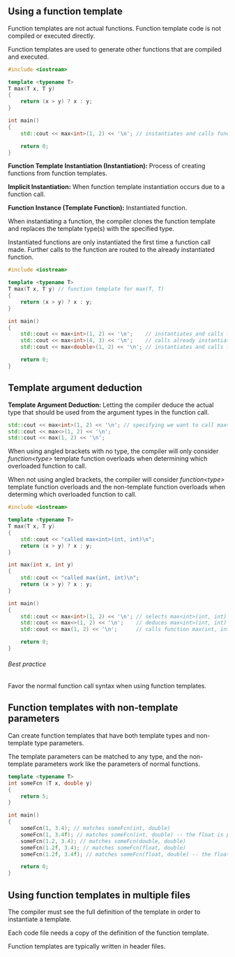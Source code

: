 ## Using a function template
Function templates are not actual functions. Function template code is not compiled or executed directly. 

Function templates are used to generate other functions that are compiled and executed.

```cpp
#include <iostream>

template <typename T>
T max(T x, T y)
{
    return (x > y) ? x : y;
}

int main()
{
    std::cout << max<int>(1, 2) << '\n'; // instantiates and calls function max<int>(int, int)

    return 0;
}
```

**Function Template Instantiation (Instantiation):** Process of creating functions from function templates.

**Implicit Instantiation:** When function template instantiation occurs due to a function call.

**Function Instance (Template Function):** Instantiated function. 

When instantiating a function, the compiler clones the function template and replaces the template type(s) with the specified type.

Instantiated functions are only instantiated the first time a function call made. Further calls to the function are routed to the already instantiated function.

```cpp
#include <iostream>

template <typename T>
T max(T x, T y) // function template for max(T, T)
{
    return (x > y) ? x : y;
}

int main()
{
    std::cout << max<int>(1, 2) << '\n';    // instantiates and calls function max<int>(int, int)
    std::cout << max<int>(4, 3) << '\n';    // calls already instantiated function max<int>(int, int)
    std::cout << max<double>(1, 2) << '\n'; // instantiates and calls function max<double>(double, double)

    return 0;
}
```

## Template argument deduction
**Template Argument Deduction:** Letting the compiler deduce the actual type that should be used from the argument types in the function call. 

```cpp
std::cout << max<int>(1, 2) << '\n'; // specifying we want to call max<int>
std::cout << max<>(1, 2) << '\n';
std::cout << max(1, 2) << '\n';
```

When using angled brackets with no type, the compiler will only consider *function\<type\>* template function overloads when determining which overloaded function to call.

When not using angled brackets, the compiler will consider *function\<type\>* template function overloads and the non-template function overloads when determing which overloaded function to call.

```cpp
#include <iostream>

template <typename T>
T max(T x, T y)
{
    std::cout << "called max<int>(int, int)\n";
    return (x > y) ? x : y;
}

int max(int x, int y)
{
    std::cout << "called max(int, int)\n";
    return (x > y) ? x : y;
}

int main()
{
    std::cout << max<int>(1, 2) << '\n'; // selects max<int>(int, int)
    std::cout << max<>(1, 2) << '\n';    // deduces max<int>(int, int) (non-template functions not considered)
    std::cout << max(1, 2) << '\n';      // calls function max(int, int)

    return 0;
}
```

###### Best practice
Favor the normal function call syntax when using function templates.

## Function templates with non-template parameters
Can create function templates that have both template types and non-template type parameters. 

The template parameters can be matched to any type, and the non-template parameters work like the parameters of normal functions.

```cpp
template <typename T>
int someFcn (T x, double y)
{
    return 5;
}

int main()
{
    someFcn(1, 3.4); // matches someFcn(int, double)
    someFcn(1, 3.4f); // matches someFcn(int, double) -- the float is promoted to a double
    someFcn(1.2, 3.4); // matches someFcn(double, double)
    someFcn(1.2f, 3.4); // matches someFcn(float, double)
    someFcn(1.2f, 3.4f); // matches someFcn(float, double) -- the float is promoted to a double

    return 0;
}
```

## Using function templates in multiple files
The compiler must see the full definition of the template in order to instantiate a template. 

Each code file needs a copy of the definition of the function template.

Function templates are typically written in header files.

